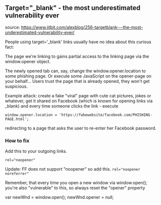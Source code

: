 ## Target="_blank" - the most underestimated vulnerability ever

source: https://www.jitbit.com/alexblog/256-targetblank---the-most-underestimated-vulnerability-ever/

People using target='_blank' links usually have no idea about this curious fact:

The page we're linking to gains partial access to the linking page via the window.opener object.

The newly opened tab can, say, change the window.opener.location to some phishing page. Or execute some JavaScript on the opener-page on your behalf... Users trust the page that is already opened, they won't get suspicious.

Example attack: create a fake "viral" page with cute cat pictures, jokes or whatever, get it shared on Facebook (which is known for opening links via _blank) and every time someone clicks the link - execute

`window.opener.location = 'https://fakewebsite/facebook.com/PHISHING-PAGE.html';`

redirecting to a page that asks the user to re-enter her Facebook password.

### How to fix

Add this to your outgoing links.

`rel="noopener"`

Update: FF does not support "noopener" so add this.
`rel="noopener noreferrer"`

Remember, that every time you open a new window via window.open(); you're also "vulnerable" to this, so always reset the "opener" property

var newWnd = window.open();
newWnd.opener = null;

